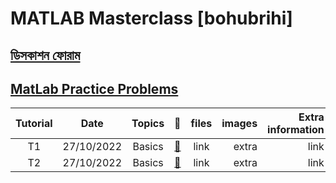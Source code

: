 
# **MATLAB Masterclass [bohubrihi]** 
## [ডিসকাশন ফোরাম](https://bohubrihi.com/forums/matlab-masterclass/)
## [MatLab Practice Problems](https://ww2.mathworks.cn/matlabcentral/cody/)
|Tutorial|Date|Topics|:link:|files|images|Extra information|
|:-----:|:------:|:-----:|:-----:|:-----:|-----:|-----:|
|T1|27/10/2022|Basics |[:notebook_with_decorative_cover:](https://www.protectedtext.com/matlab)|link|extra|link|
|T2|27/10/2022|Basics |[:notebook_with_decorative_cover:](https://www.protectedtext.com/matlab)|link|extra|link|
